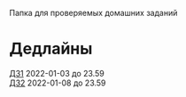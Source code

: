 Папка для проверяемых домашних заданий

# Дедлайны

[ДЗ1](./Домашнее_задание_1.md) 2022-01-03 до 23.59  <br>
[ДЗ2](./Домашнее_задание_2.md) 2022-01-08 до 23.59 
